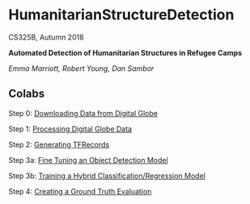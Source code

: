 # HumanitarianStructureDetection


CS325B, Autumn 2018

**Automated Detection of Humanitarian Structures in Refugee Camps**

*Emma Marriott, Robert Young, Dan Sambor*

## Colabs
Step 0: [Downloading Data from Digital Globe](https://colab.research.google.com/drive/1vHHVXmR3Ur5zmfMyP1m8u52wLNpmLW9o)

Step 1: [Processing Digital Globe Data](https://colab.research.google.com/drive/18EE-_HZWaXOXniI-CBGVAnz3XgKL6vOD)

Step 2: [Generating TFRecords](https://colab.research.google.com/drive/1hIyRvmAvgSJFPDkWRwX-tNMqEpdCx7at)

Step 3a: [Fine Tuning an Object Detection Model](https://colab.research.google.com/drive/14_XPbbOoBkUd2pwyk42jl0lsijjD6yXZ)

Step 3b: [Training a Hybrid Classification/Regression Model](https://github.com/mekmarriott/HumanitarianStructureDetection/blob/master/Hybrid_Model.ipynb)

Step 4: [Creating a Ground Truth Evaluation](https://colab.research.google.com/drive/14_XPbbOoBkUd2pwyk42jl0lsijjD6yXZ)
